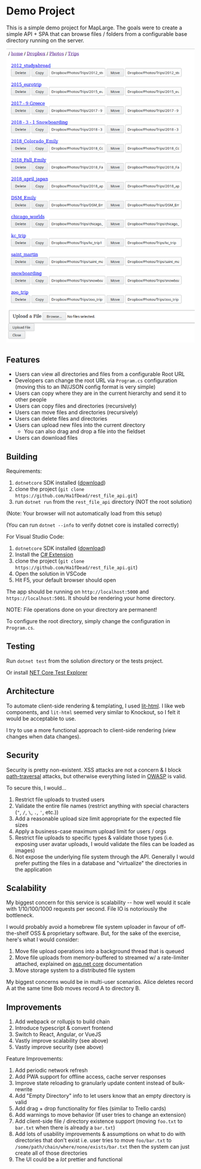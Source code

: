 # Demo Project

This is a simple demo project for MapLarge. The goals were to create a simple API + SPA that can browse files / folders from a configurable base directory running on the server.

![Screenshot](./docs/screenshot.png "Screenshot")

## Features

- Users can view all directories and files from a configurable Root URL
- Developers can change the root URL via `Program.cs` configuration (moving this to an INI/JSON config format is very simple)
- Users can copy where they are in the current hierarchy and send it to other people
- Users can copy files and directories (recursively)
- Users can move files and directories (recursively)
- Users can delete files and directories
- Users can upload new files into the current directory
  - You can also drag and drop a file into the fieldset
- Users can download files

## Building

Requirements:

1. `dotnetcore` SDK installed ([download](https://dotnet.microsoft.com/download))
2. clone the project (`git clone https://github.com/Ha1fDead/rest_file_api.git`)
3. run `dotnet run` from the `rest_file_api` directory (NOT the root solution)

(Note: Your browser will not automatically load from this setup)

(You can run `dotnet --info` to verify dotnet core is installed correctly)

For Visual Studio Code:

1. `dotnetcore` SDK installed ([download](https://dotnet.microsoft.com/download))
2. Install the [C# Extension](https://marketplace.visualstudio.com/items?itemName=ms-vscode.csharp)
3. clone the project (`git clone https://github.com/Ha1fDead/rest_file_api.git`)
4. Open the solution in VSCode
5. Hit F5, your default browser should open

The app should be running on `http://localhost:5000` and `https://localhost:5001`. It should be rendering your home directory.

NOTE: File operations done on your directory are permanent!

To configure the root directory, simply change the configuration in `Program.cs`.

## Testing

Run `dotnet test` from the solution directory or the tests project.

Or install [NET Core Test Explorer](https://marketplace.visualstudio.com/items?itemName=formulahendry.dotnet-test-explorer)

## Architecture

To automate client-side rendering & templating, I used [lit-html](https://lit-html.polymer-project.org). I like web components, and `lit-html` seemed very similar to Knockout, so I felt it would be acceptable to use.

I try to use a more functional approach to client-side rendering (view changes when data changes).

## Security

Security is pretty non-existent. XSS attacks are not a concern & I block [path-traversal](https://www.owasp.org/index.php/Path_Traversal) attacks, but otherwise everything listed in [OWASP](https://www.owasp.org/index.php/Unrestricted_File_Upload) is valid.

To secure this, I would...

1. Restrict file uploads to trusted users
2. Validate the entire file names (restrict anything with special characters (`"`, `/`, `\`, `.`, `'`, etc.))
3. Add a reasonable upload size limit appropriate for the expected file sizes
4. Apply a business-case maximum upload limit for users / orgs
5. Restrict file uploads to specific types & validate those types (i.e. exposing user avatar uploads, I would validate the files can be loaded as images)
6. Not expose the underlying file system through the API. Generally I would prefer putting the files in a database and "virtualize" the directories in the application

## Scalability

My biggest concern for this service is scalability -- how well would it scale with 1/10/100/1000 requests per second. File IO is notoriously the bottleneck.

I would probably avoid a homebrew file system uploader in favour of off-the-shelf OSS & proprietary software. But, for the sake of the exercise, here's what I would consider:

1. Move file upload operations into a background thread that is queued
2. Move file uploads from memory-buffered to streamed w/ a rate-limiter attached, explained on [asp.net core](https://docs.microsoft.com/en-us/aspnet/core/mvc/models/file-uploads?view=aspnetcore-2.2) documentation
3. Move storage system to a distributed file system

My biggest concerns would be in multi-user scenarios. Alice deletes record A at the same time Bob moves record A to directory B.

## Improvements

1. Add webpack or rollupjs to build chain
2. Introduce typescript & convert frontend
3. Switch to React, Angular, or VueJS
4. Vastly improve scalability (see above)
5. Vastly improve security (see above)

Feature Improvements:

1. Add periodic network refresh
2. Add PWA support for offline access, cache server responses
3. Improve state reloading to granularly update content instead of bulk-rewrite
4. Add "Empty Directory" info to let users know that an empty directory is valid
5. Add drag + drop functionality for files (similar to Trello cards)
6. Add warnings to move behavior (If user tries to change an extension)
7. Add client-side file / directory existence support (moving `foo.txt` to `bar.txt` when there is already a `bar.txt`)
8. Add lots of usability improvements & assumptions on what to do with directories that don't exist
    i.e. user tries to move `foo/bar.txt` to `/some/path/chain/where/none/exists/bar.txt` then the system can just create all of those directories
9. The UI could be a *lot* prettier and functional